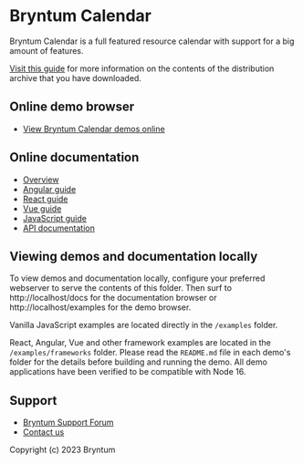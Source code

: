 # Bryntum Calendar

Bryntum Calendar is a full featured resource calendar with support for a big amount of features.

[Visit this guide](https://bryntum.com/products/calendar/docs/download#distribution-archive)
for more information on the contents of the distribution archive that you have downloaded.

## Online demo browser

* [View Bryntum Calendar demos online](https://bryntum.com/products/calendar/examples)

## Online documentation

* [Overview](https://bryntum.com/products/calendar/docs)
* [Angular guide](https://bryntum.com/products/calendar/docs/guide/Calendar/quick-start/angular)
* [React guide](https://bryntum.com/products/calendar/docs/guide/Calendar/quick-start/react)
* [Vue guide](https://bryntum.com/products/calendar/docs/guide/Calendar/quick-start/vue-3)
* [JavaScript guide](https://bryntum.com/products/calendar/docs/guide/Calendar/quick-start/javascript)
* [API documentation](https://bryntum.com/products/calendar/docs/api/api)

## Viewing demos and documentation locally

To view demos and documentation locally, configure your preferred webserver to serve the contents of this folder.
Then surf to http://localhost/docs for the documentation browser or http://localhost/examples for the demo browser.

Vanilla JavaScript examples are located directly in the `/examples` folder.

React, Angular, Vue and other framework examples are located in the `/examples/frameworks` folder. Please
read the `README.md` file in each demo's folder for the details before building and running the demo.
All demo applications have been verified to be compatible with Node 16.

## Support

* [Bryntum Support Forum](https://forum.bryntum.com/)
* [Contact us](https://bryntum.com/contact/)

Copyright (c) 2023 Bryntum
